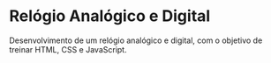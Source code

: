 # Relógio Analógico e Digital

Desenvolvimento de um relógio analógico e digital, com o objetivo de treinar HTML, CSS e JavaScript.
